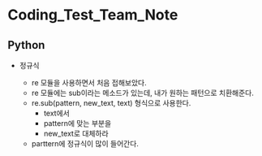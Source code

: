 # Coding_Test_Team_Note

## Python
* 정규식

  - re 모듈을 사용하면서 처음 접해보았다.
  - re 모듈에는 sub이라는 메소드가 있는데, 내가 원하는 패턴으로 치환해준다.
  - re.sub(pattern, new_text, text) 형식으로 사용한다.
    + text에서
    + pattern에 맞는 부분을
    + new_text로 대체하라
  - parttern에 정규식이 많이 들어간다.
 
